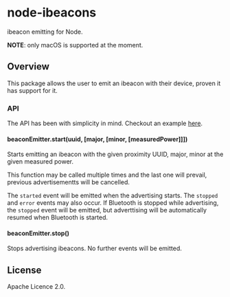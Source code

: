 # node-ibeacons

ibeacon emitting for Node.

**NOTE**: only macOS is supported at the moment.

## Overview

This package allows the user to emit an ibeacon with their device, proven it
has support for it.

### API

The API has been with simplicity in mind. Checkout an example [here](./example.js).

#### beaconEmitter.start(uuid, [major, [minor, [measuredPower]]])

Starts emitting an ibeacon with the given proximity UUID, major, minor at the
given measured power.

This function may be called multiple times and the last one will prevail,
previous advertisementts will be cancelled.

The `started` event will be emitted when the advertising starts. The `stopped`
and `error` events may also occur. If Bluetooth is stopped while advertising,
the `stopped` event will be emitted, but adverttising will be automatically
resumed when Bluetooth is started.

#### beaconEmitter.stop()

Stops advertising ibeacons. No further events will be emitted.

## License

Apache Licence 2.0.
